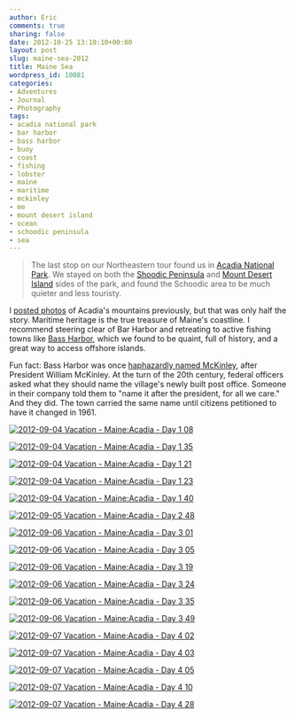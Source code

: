 ```yaml
---
author: Eric
comments: true
sharing: false
date: 2012-10-25 13:10:10+00:00
layout: post
slug: maine-sea-2012
title: Maine Sea
wordpress_id: 10081
categories:
- Adventures
- Journal
- Photography
tags:
- acadia national park
- bar harbor
- bass harbor
- buoy
- coast
- fishing
- lobster
- maine
- maritime
- mckinley
- me
- mount desert island
- ocean
- schoodic peninsula
- sea
---
```


> The last stop on our Northeastern tour found us in [Acadia National Park](http://www.nps.gov/acad/index.htm). We stayed on both the [Shoodic Peninsula](http://en.wikipedia.org/wiki/Schoodic_Peninsula) and [Mount Desert Island](http://en.wikipedia.org/wiki/Mount_Desert_Island) sides of the park, and found the Schoodic area to be much quieter and less touristy.


I [posted photos](http://ericdodds.com/maine-mountains-2012/) of Acadia's mountains previously, but that was only half the story. Maritime heritage is the true treasure of Maine's coastline. I recommend steering clear of Bar Harbor and retreating to active fishing towns like [Bass Harbor](http://en.wikipedia.org/wiki/Bass_Harbor,_Maine), which we found to be quaint, full of history, and a great way to access offshore islands.

Fun fact: Bass Harbor was once [haphazardly named McKinley](http://en.wikipedia.org/wiki/Bass_Harbor,_Maine), after President William McKinley. At the turn of the 20th century, federal officers asked what they should name the village's newly built post office. Someone in their company told them to "name it after the president, for all we care." And they did. The town carried the same name until citizens petitioned to have it changed in 1961.

[![2012-09-04 Vacation - Maine:Acadia - Day 1 08](http://farm9.staticflickr.com/8298/8024897102_bd064034a3_c.jpg)](http://www.flickr.com/photos/ericdodds/8024897102/)

[![2012-09-04 Vacation - Maine:Acadia - Day 1 35](http://farm9.staticflickr.com/8175/8024901061_f6e0efdfdb_c.jpg)](http://www.flickr.com/photos/ericdodds/8024901061/)

[![2012-09-04 Vacation - Maine:Acadia - Day 1 21](http://farm9.staticflickr.com/8304/8024900065_8b70e888c6_c.jpg)](http://www.flickr.com/photos/ericdodds/8024900065/)

[![2012-09-04 Vacation - Maine:Acadia - Day 1 23](http://farm9.staticflickr.com/8182/8024900337_da4321ff30_c.jpg)](http://www.flickr.com/photos/ericdodds/8024900337/)

[![2012-09-04 Vacation - Maine:Acadia - Day 1 40](http://farm9.staticflickr.com/8180/8024899678_b1473d2016_b.jpg)](http://www.flickr.com/photos/ericdodds/8024899678/)

[![2012-09-05 Vacation - Maine:Acadia - Day 2 48](http://farm9.staticflickr.com/8312/8024912138_442203f8b3_b.jpg)](http://www.flickr.com/photos/ericdodds/8024912138/)

[![2012-09-06 Vacation - Maine:Acadia - Day 3 01](http://farm9.staticflickr.com/8031/8024950192_eef11eb900_c.jpg)](http://www.flickr.com/photos/ericdodds/8024950192/)

[![2012-09-06 Vacation - Maine:Acadia - Day 3 05](http://farm9.staticflickr.com/8455/8024952225_c4f2090d1c_c.jpg)](http://www.flickr.com/photos/ericdodds/8024952225/)

[![2012-09-06 Vacation - Maine:Acadia - Day 3 19](http://farm9.staticflickr.com/8309/8024951488_bc04cd75f4_b.jpg)](http://www.flickr.com/photos/ericdodds/8024951488/)

[![2012-09-06 Vacation - Maine:Acadia - Day 3 24](http://farm9.staticflickr.com/8035/8024953359_b161cb61f6_c.jpg)](http://www.flickr.com/photos/ericdodds/8024953359/)

[![2012-09-06 Vacation - Maine:Acadia - Day 3 35](http://farm9.staticflickr.com/8453/8024952106_65f17a4204_c.jpg)](http://www.flickr.com/photos/ericdodds/8024952106/)

[![2012-09-06 Vacation - Maine:Acadia - Day 3 49](http://farm9.staticflickr.com/8316/8024952770_6b4fdedf68_c.jpg)](http://www.flickr.com/photos/ericdodds/8024952770/)

[![2012-09-07 Vacation - Maine:Acadia - Day 4 02](http://farm9.staticflickr.com/8181/8025009620_e6e88072cb_c.jpg)](http://www.flickr.com/photos/ericdodds/8025009620/)

[![2012-09-07 Vacation - Maine:Acadia - Day 4 03](http://farm9.staticflickr.com/8041/8025011499_741b16c130_c.jpg)](http://www.flickr.com/photos/ericdodds/8025011499/)

[![2012-09-07 Vacation - Maine:Acadia - Day 4 05](http://farm9.staticflickr.com/8034/8025010290_ea4b7425a9_c.jpg)](http://www.flickr.com/photos/ericdodds/8025010290/)

[![2012-09-07 Vacation - Maine:Acadia - Day 4 10](http://farm9.staticflickr.com/8455/8025010666_f96608aa7b_b.jpg)](http://www.flickr.com/photos/ericdodds/8025010666/)

[![2012-09-07 Vacation - Maine:Acadia - Day 4 28](http://farm9.staticflickr.com/8446/8025012092_86d7e3b9d4_c.jpg)](http://www.flickr.com/photos/ericdodds/8025012092/)
